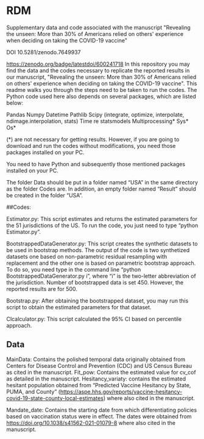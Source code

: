 # RDM
Supplementary data and code associated with the manuscript "Revealing the unseen: More than 30% of Americans relied on others' experience when deciding on taking the COVID-19 vaccine"

DOI 10.5281/zenodo.7649937

https://zenodo.org/badge/latestdoi/600241718
In this repository you may find the data and the codes necessary to replicate the reported results in our manuscript, "Revealing the unseen: More than 30% of Americans relied on others' experience when deciding on taking the COVID-19 vaccine".
This readme walks you through the steps need to be taken to run the codes.
The Python code used here also depends on several packages, which are listed below:

Pandas
Numpy
Datetime
Pathlib
Scipy (integrate, optimize, interpolate, ndimage.interpolation, stats)
Time
re
statsmodels
Multiprocessing*
Sys*
Os*

(*) are not necessary for getting results. However, if you are going to download and run the codes without modifications, you need those packages installed on your PC.

You need to have Python and subsequently those mentioned packages installed on your PC.

The folder Data should be put in a folder named “USA” in the same directory as the folder Codes are. 
In addition, an empty folder named “Result” should be created in the folder “USA”.

##Codes:

Estimator.py: This script estimates and returns the estimated parameters for the 51 jurisdictions of the US. To run the code, you just need to type “python Estimator.py”. 

BootstrappedDataGenerator.py: This script creates the synthetic datasets to be used in bootstrap methods. The output of the code is two synthetized datasets one based on non-parametric residual resampling with replacement and the other one is based on parametric bootstrap approach. To do so, you need type in the command line “python BootstrappedDataGenerator.py i”, where “i” is the two-letter abbreviation of the jurisdiction. Number of bootstrapped data is set 450. However, the reported results are for 500.

Bootstrap.py: After obtaining the bootstrapped dataset, you may run this script to obtain the estimated parameters for that dataset.


CIcalculator.py: This script calculated the 95% CI based on percentile approach.


## Data
MainData: Contains the polished temporal data originally obtained from Centers for Disease Control and Prevention (CDC) and US Census Bureau as cited in the manuscript.
Fit_pow: Contains the estimated value for cv_cof as detailed in the manuscript.
Hesitancy_variaty: contains the estimated hesitant population obtained from “Predicted Vaccine Hesitancy by State, PUMA, and County” (https://aspe.hhs.gov/reports/vaccine-hesitancy-covid-19-state-county-local-estimates) where also cited in the manuscript.

Mandate_date: Contains the starting date from which differentiating policies based on vaccination status were in effect. The dates were obtained from https://doi.org/10.1038/s41562-021-01079-8 where also cited in the manuscript.
